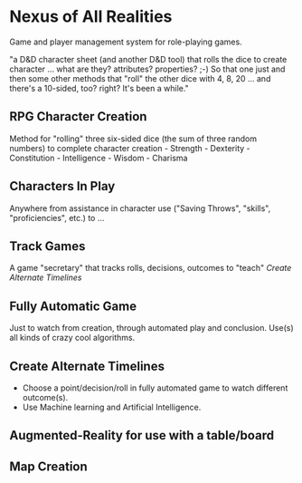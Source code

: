 # Nexus of All Realities

Game and player management system for role-playing games.

"a D&D character sheet (and another D&D tool) that rolls the dice to create character ... what are they? attributes? properties? ;-) So that one just  and then some other methods that "roll" the other dice with 4, 8, 20 ... and there's a 10-sided, too? right? It's been a while."

## RPG Character Creation

Method for "rolling" three six-sided dice (the sum of three random numbers) to complete character creation
    - Strength
    - Dexterity
    - Constitution
    - Intelligence
    - Wisdom
    - Charisma

## Characters In Play

Anywhere from assistance in character use ("Saving Throws", "skills", "proficiencies", etc.) to ...

## Track Games

A game "secretary" that tracks rolls, decisions, outcomes to "teach" *Create Alternate Timelines*

## Fully Automatic Game

Just to watch from creation, through automated play and conclusion.
Use(s) all kinds of crazy cool algorithms.

## Create Alternate Timelines

- Choose a point/decision/roll in fully automated game to watch different outcome(s).
- Use Machine learning and Artificial Intelligence.

## Augmented-Reality for use with a table/board

## Map Creation
